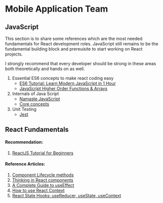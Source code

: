 # Mobile Application Team

## JavaScript 

This section is to share some references which are the most needed fundamentals for React development roles. JavaScript still remains to be the fundamental building block and prereuisite to start working on React projects.  
  
I strongly recommend that every developer should be strong in these areas both theoretically and hands on as well. 
1. Essential ES6 concepts to make react coding easy 
   - [ES6 Tutorial: Learn Modern JavaScript in 1 Hour](https://www.youtube.com/watch?v=NCwa_xi0Uuc)
   - [JavaScript Higher Order Functions & Arrays](https://www.youtube.com/watch?v=rRgD1yVwIvE)
2. Internals of Java Script 
   - [Namaste JavaScript](https://youtube.com/playlist?list=PLlasXeu85E9cQ32gLCvAvr9vNaUccPVNP)
   - [Core concepts](https://www.youtube.com/playlist?list=PLlasXeu85E9eLVlWFs-nz5PKXJU4f7Fks) 
3. Unit Testing 
   - [Jest](https://www.youtube.com/watch?v=7r4xVDI2vho)

## React Fundamentals 

#### Recommendation:   
1. [ReactJS Tutorial for Beginners](https://www.youtube.com/playlist?list=PLC3y8-rFHvwgg3vaYJgHGnModB54rxOk3) 

#### Reference Articles:  
1. [Component Lifecycle methods](https://www.w3schools.com/react/react_lifecycle.asp) 
2. [Thinking in React components](https://reactjs.org/docs/thinking-in-react.html) 
3. [A Complete Guide to useEffect](https://overreacted.io/a-complete-guide-to-useeffect/) 
4. [How to use React Context](https://www.robinwieruch.de/react-context/) 
5. [React State Hooks: useReducer, useState, useContext](https://www.robinwieruch.de/react-state-usereducer-usestate-usecontext/) 
